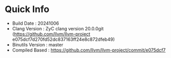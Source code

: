 # Quick Info
* Build Date : 20241006
* Clang Version : ZyC clang version 20.0.0git (https://github.com/llvm/llvm-project e075dcf7d270fd52dc837163ff24e8c872dfeb49)
* Binutils Version : master
* Compiled Based : https://github.com/llvm/llvm-project/commit/e075dcf7

